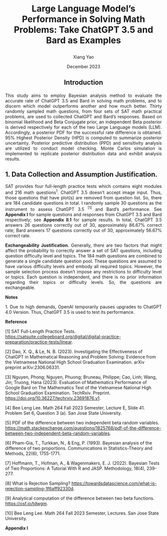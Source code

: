 # <p align="center">Large Language Model’s Performance in Solving Math Problems: Take ChatGPT 3.5 and Bard as Examples </p>
<p align="center"> Xiang Yao </p>
<p align="center"> December 2023 </p>

## <p align="center">Introduction </p>
<p align="justify"> This study aims to employ Bayesian analysis method to evaluate the accurate rate of ChatGPT 3.5 and Bard in solving math problems, and to discern which model outperforms another and how much better. Thirty randomly sampled math questions, from four sets of SAT math practical problems, are used to collected ChatGPT and Bard’s responses. Based on binomial likelihood and Beta Conjugate prior, an independent Beta posterior is derived respectively for each of the two Large Language models (LLM). Accordingly, a posterior PDF for the successful rate difference is obtained. 95% Highest Posterior Density (HPD) is computed to summarize posterior uncertainty. Posterior predictive distribution (PPD) and sensitivity analysis are utilized to conduct model checking. Monte Carlos simulation is implemented to replicate posterior distribution data and exhibit analysis results.  </p>

## 1. Data Collection and Assumption Justification. 
<p align="justify"> SAT provides four full-length practice tests which contains eight modules and 216 math questions<sup>1</sup>. ChatGPT 3.5 doesn’t accept image input. Thus, those questions that have plot(s) are removed from question list. So, there are 184 candidate questions in total. I randomly sample 30 questions as the instrument to assess ChatGPT 3.5 <sup> [1] </sup> and Bard’s performance. See <b>Appendix I</b> for sample questions and responses from ChatGPT 3.5 and Bard respectively; see <b>Appendix II.1 </b> for sample results. In total, ChatGPT 3.5 answers 26 questions correctly out of 30, approximately 86.67% correct rate; Bard answers 17 questions correctly out of 30, approximately 56.67% correct rate. </p>

<p align="justify"> <b>Exchangeability Justification.</b> Generally, there are two factors that might affect the probability to correctly answer a set of SAT questions, including question difficulty level and topics. The 184 math questions are combined to generate a single candidate question pool. These questions are assumed to have various difficulty levels and embody all required topics. However, the sample selection process doesn’t impose any restrictions to difficulty level or topics. Each question is independent, and there is no prior information regarding their topics or difficulty levels. So, the questions are exchangeable. </p>



 **Notes**
<p align="justify"> 1. Due to high demands, OpenAI temporarily pauses upgrades to ChatGPT 4.0 Version. Thus, ChatGPT 3.5 is used to test its performance. </p>

**Reference**

[1] SAT Full-Length Practice Tests. https://satsuite.collegeboard.org/digital/digital-practice-preparation/practice-tests/linear.

[2] Dao, X. Q., & Le, N. B. (2023). Investigating the Effectiveness of ChatGPT in Mathematical Reasoning and Problem Solving: Evidence from the Vietnamese National High School Graduation Examination. arXiv preprint arXiv:2306.06331.

[3] Nguyen, Phong; Nguyen, Phuong; Bruneau, Philippe; Cao, Linh; Wang, Jin; Truong, Hana (2023). Evaluation of Mathematics Performance of Google Bard on The Mathematics Test of the Vietnamese National High School Graduation Examination. TechRxiv. Preprint. https://doi.org/10.36227/techrxiv.23691876.v1.

[4] Bee Leng Lee. Math 264 Fall 2023 Semester, Lecture E, Slide 41. Problem Set 6, Question 3 (a). San Jose State University.

[5] PDF of the difference between two independent beta random variables. https://math.stackexchange.com/questions/1825768/pdf-of-the-difference-between-two-independent-beta-random-variables. 

[6] Pham-Gia, T., Turkkan, N., & Eng, P. (1993). Bayesian analysis of the difference of two proportions. Communications in Statistics-Theory and Methods, 22(6), 1755-1771.

[7] Hoffmann, T., Hofman, A., & Wagenmakers, E. J. (2022). Bayesian Tests of Two Proportions: A Tutorial With R and JASP. Methodology, 18(4), 239-277.

[8] What is Rejection Sampling? https://towardsdatascience.com/what-is-rejection-sampling-1f6aff92330d. 

[9] Analytical computation of the difference between two beta functions. https://osf.io/tdwgm.

[10] Bee Leng Lee. Math 264 Fall 2023 Semester, Lectures. San Jose State University.

**Appendix I**
